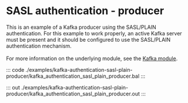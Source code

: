 # SASL authentication - producer

This is an example of a Kafka producer using the SASL/PLAIN authentication.
For this example to work properly, an active Kafka server must be present
and it should be configured to use the SASL/PLAIN authentication mechanism.
<br/><br/>
For more information on the underlying module,
see the [Kafka module](https://docs.central.ballerina.io/ballerinax/kafka/latest).


::: code ./examples/kafka-authentication-sasl-plain-producer/kafka_authentication_sasl_plain_producer.bal :::

::: out ./examples/kafka-authentication-sasl-plain-producer/kafka_authentication_sasl_plain_producer.out :::